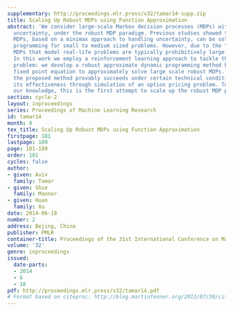 ```yaml
---
supplementary: http://proceedings.mlr.press/v32/tamar14-supp.zip
title: Scaling Up Robust MDPs using Function Approximation
abstract: 'We consider large-scale Markov decision processes (MDPs) with parameter
  uncertainty, under the robust MDP paradigm. Previous studies showed that robust
  MDPs, based on a minimax approach to handling uncertainty, can be solved using dynamic
  programming for small to medium sized problems. However, due to the "curse of dimensionality",
  MDPs that model real-life problems are typically prohibitively large for such approaches.
  In this work we employ a reinforcement learning approach to tackle this planning
  problem: we develop a robust approximate dynamic programming method based on a projected
  fixed point equation to approximately solve large scale robust MDPs. We show that
  the proposed method provably succeeds under certain technical conditions, and demonstrate
  its effectiveness through simulation of an option pricing problem. To the best of
  our knowledge, this is the first attempt to scale up the robust MDP paradigm.'
section: cycle-2
layout: inproceedings
series: Proceedings of Machine Learning Research
id: tamar14
month: 0
tex_title: Scaling Up Robust MDPs using Function Approximation
firstpage: 181
lastpage: 189
page: 181-189
order: 181
cycles: false
author:
- given: Aviv
  family: Tamar
- given: Shie
  family: Mannor
- given: Huan
  family: Xu
date: 2014-06-18
number: 2
address: Bejing, China
publisher: PMLR
container-title: Proceedings of the 31st International Conference on Machine Learning
volume: '32'
genre: inproceedings
issued:
  date-parts:
  - 2014
  - 6
  - 18
pdf: http://proceedings.mlr.press/v32/tamar14.pdf
# Format based on citeproc: http://blog.martinfenner.org/2013/07/30/citeproc-yaml-for-bibliographies/
---
```


